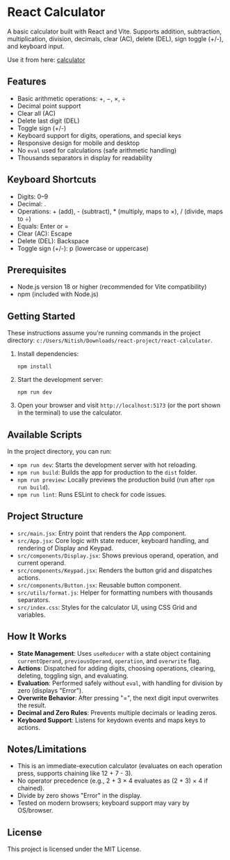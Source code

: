 # React Calculator

A basic calculator built with React and Vite. Supports addition, subtraction, multiplication, division, decimals, clear (AC), delete (DEL), sign toggle (+/-), and keyboard input.

Use it from here: [calculator](https://react-calculator-gray-seven.vercel.app/)
## Features
- Basic arithmetic operations: +, −, ×, ÷
- Decimal point support
- Clear all (AC)
- Delete last digit (DEL)
- Toggle sign (+/-)
- Keyboard support for digits, operations, and special keys
- Responsive design for mobile and desktop
- No `eval` used for calculations (safe arithmetic handling)
- Thousands separators in display for readability

## Keyboard Shortcuts
- Digits: 0–9
- Decimal: .
- Operations: + (add), - (subtract), * (multiply, maps to ×), / (divide, maps to ÷)
- Equals: Enter or =
- Clear (AC): Escape
- Delete (DEL): Backspace
- Toggle sign (+/-): p (lowercase or uppercase)

## Prerequisites
- Node.js version 18 or higher (recommended for Vite compatibility)
- npm (included with Node.js)

## Getting Started
These instructions assume you're running commands in the project directory: `c:/Users/Nitish/Downloads/react-project/react-calculator`.

1. Install dependencies:
   ```
   npm install
   ```

2. Start the development server:
   ```
   npm run dev
   ```

3. Open your browser and visit `http://localhost:5173` (or the port shown in the terminal) to use the calculator.

## Available Scripts
In the project directory, you can run:

- `npm run dev`: Starts the development server with hot reloading.
- `npm run build`: Builds the app for production to the `dist` folder.
- `npm run preview`: Locally previews the production build (run after `npm run build`).
- `npm run lint`: Runs ESLint to check for code issues.

## Project Structure
- `src/main.jsx`: Entry point that renders the App component.
- `src/App.jsx`: Core logic with state reducer, keyboard handling, and rendering of Display and Keypad.
- `src/components/Display.jsx`: Shows previous operand, operation, and current operand.
- `src/components/Keypad.jsx`: Renders the button grid and dispatches actions.
- `src/components/Button.jsx`: Reusable button component.
- `src/utils/format.js`: Helper for formatting numbers with thousands separators.
- `src/index.css`: Styles for the calculator UI, using CSS Grid and variables.

## How It Works
- **State Management**: Uses `useReducer` with a state object containing `currentOperand`, `previousOperand`, `operation`, and `overwrite` flag.
- **Actions**: Dispatched for adding digits, choosing operations, clearing, deleting, toggling sign, and evaluating.
- **Evaluation**: Performed safely without `eval`, with handling for division by zero (displays "Error").
- **Overwrite Behavior**: After pressing "=", the next digit input overwrites the result.
- **Decimal and Zero Rules**: Prevents multiple decimals or leading zeros.
- **Keyboard Support**: Listens for keydown events and maps keys to actions.

## Notes/Limitations
- This is an immediate-execution calculator (evaluates on each operation press, supports chaining like 12 + 7 - 3).
- No operator precedence (e.g., 2 + 3 × 4 evaluates as (2 + 3) × 4 if chained).
- Divide by zero shows "Error" in the display.
- Tested on modern browsers; keyboard support may vary by OS/browser.

## License
This project is licensed under the MIT License.
